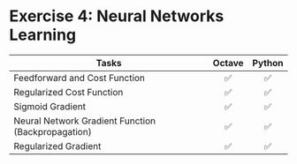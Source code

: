 # Exercise 4: Neural Networks Learning

| Tasks                                              | Octave | Python |
| -------------------------------------------------- | :----: | :----: |
| Feedforward and Cost Function                      |   ✅   |   ✅   |
| Regularized Cost Function                          |   ✅   |   ✅   |
| Sigmoid Gradient                                   |   ✅   |   ✅   |
| Neural Network Gradient Function (Backpropagation) |   ✅   |   ✅   |
| Regularized Gradient                               |   ✅   |   ✅   |
